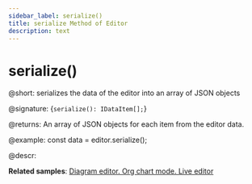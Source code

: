 ```yaml
---
sidebar_label: serialize()
title: serialize Method of Editor
description: text
---
```


# serialize()

@short: serializes the data of the editor into an array of JSON objects

@signature: {`serialize(): IDataItem[];`}

@returns:
An array of JSON objects for each item from the editor data.

@example:
const data = editor.serialize();

@descr:

**Related samples**: [Diagram editor. Org chart mode. Live editor](https://snippet.dhtmlx.com/bng7ego7)
